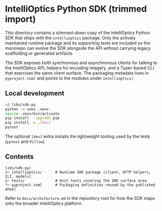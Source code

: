 # IntelliOptics Python SDK (trimmed import)

This directory contains a slimmed-down copy of the IntelliOptics Python SDK that ships with the
`intellioptics` package. Only the actively maintained runtime package and its supporting tests are
included so the monorepo can evolve the SDK alongside the API without carrying legacy scaffolding
or generated artifacts.

The SDK exposes both synchronous and asynchronous clients for talking to the IntelliOptics API,
helpers for encoding imagery, and a Typer-based CLI that exercises the same client surface. The
packaging metadata lives in `pyproject.toml` and points to the modules under `intellioptics/`.

## Local development

```bash
cd libs/sdk-py
python -m venv .venv
source .venv/bin/activate
pip install --upgrade pip
pip install -e .[dev]
pytest
```

The optional `[dev]` extra installs the lightweight tooling used by the tests (`pytest` and `Pillow`).

## Contents

```text
libs/sdk-py/
├─ intellioptics/      # Runtime SDK package (client, HTTP helpers, CLI, models)
├─ tests/              # Unit tests covering the SDK surface area
└─ pyproject.toml      # Packaging definition reused by the published wheel
```

Refer to `docs/architecture.md` in the repository root for how the SDK maps onto the broader
IntelliOptics platform.
